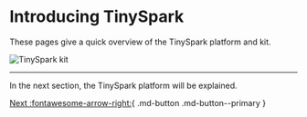 <style> .md-footer__link--prev:not([hidden]) { display: none } </style>

# Introducing TinySpark

These pages give a quick overview of the TinySpark platform and kit.

![TinySpark kit](https://placehold.co/600x400?text=TinySpark+kit)

<!-- The TinySpark kit contains the following:

- TinySpark platform reference
- TinySpark TinyML development kit
- USB-C cable -->

---

In the next section, the TinySpark platform will be explained.

[Next :fontawesome-arrow-right:](../kit/platform.md){ .md-button .md-button--primary }